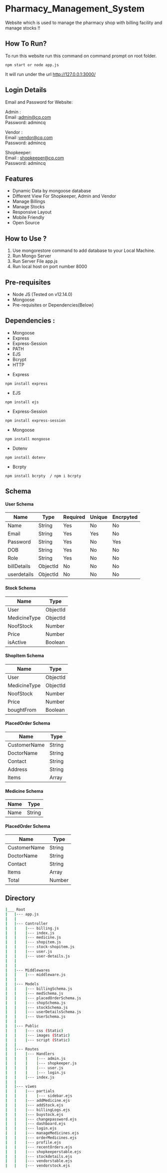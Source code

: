 # Pharmacy_Management_System

Website which is used to manage the pharmacy shop with billing facility and manage stocks !!

## How To Run?

To run this website run this command on command prompt on root folder.

```
npm start or node app.js
```

It will run under the url http://127.0.0.1:3000/


## Login Details

Email and Password for Website:<br>

Admin :<br>
Email :admin@cq.com<br>
Password: admincq<br>

Vendor :<br>
Email :vendor@cq.com<br>
Password: admincq<br>

Shopkeeper:<br>
Email : shopkeeper@cq.com<br>
Password: admincq<br>

## Features

- Dynamic Data by mongoose database
- Different View For Shopkeeper, Admin and Vendor
- Manage Billings
- Manage Stocks
- Responsive Layout
- Mobile Friendly
- Open Source

## How to Use ?
<ol type="number">
<li> Use mongorestore command to add database to your Local Machine.</li>
<li>Run Mongo Server</li>
<li>Run Server File app.js</li>
<li>Run local host on port number 8000</li>
</ol>

## Pre-requisites

- Node JS (Tested on v12.14.0)
- Mongoose
- Pre-requisites or Dependencies(Below)

## Dependencies :

<ul>
  <li>Mongoose</li>
  <li>Express</li>
  <li>Express-Session</li>
  <li>PATH</li>
  <li>EJS</li>
  <li>Bcrypt</li>
  <li>HTTP</li>
</ul>

- Express

```
npm install express
```

- EJS

```
npm install ejs
```

- Express-Session

```
npm install express-session
```

- Mongoose

```
npm install mongoose
```

- Dotenv

```
npm install dotenv
```

- Bcrpty

```
npm install bcrpty  / npm i bcrpty
```


## Schema

<h4><b>User Schema</b></h4>

| Name         | Type     | Required | Unique | Encrpyted |
| ------------ | -------- | -------- | ------ | --------- |
| Name         | String   | Yes      | No     | No        |
| Email        | String   | Yes      | Yes    | No        |
| Password     | String   | Yes      | No     | Yes       |
| DOB          | String   | Yes      | No     | No        |
| Role         | String   | Yes      | No     | No        |
| billDetails  | ObjectId | No       | No     | No        |
| userdetails  | ObjectId | No       | No     | No        |

<h4><b>Stock Schema</b></h4>

| Name          | Type     |
| ------------- | -------- |
| User          | ObjectId |
| MedicineType  | ObjectId |
| NoofStock     | Number   |
| Price         | Number   |
| isActive      | Boolean  |


<h4><b>ShopItem Schema</b></h4>

| Name          | Type     |
| ------------- | -------- |
| User          | ObjectId |
| MedicineType  | ObjectId |
| NoofStock     | Number   |
| Price         | Number   |
| boughtFrom    | Boolean  |


<h4><b>PlacedOrder Schema</b></h4>

| Name          | Type     |
| ------------- | -------- |
| CustomerName  | String   |
| DoctorName    | String   |
| Contact       | String   |
| Address       | String   |
| Items         | Array    |

<h4><b>Medicine Schema</b></h4>

| Name          | Type     |
| ------------- | -------- |
| Name          | String   |

<h4><b>PlacedOrder Schema</b></h4>

| Name          | Type     |
| ------------- | -------- |
| CustomerName  | String   |
| DoctorName    | String   |
| Contact       | String   |
| Items         | Array    |
| Total         | Number   |


## Directory

```bash
|___ Root
|   |--- app.js
|   |
|   |--- Controller
|   |    |--- billing.js
|   |    |--- index.js
|   |    |--- medicine.js
|   |    |--- shopitem.js
|   |    |--- stock-shopitem.js
|   |    |--- user.js
|   |    |--- user-details.js
|   |
|   |
|   |--- Middlewares
|   |    |--- middleware.js
|   |
|   |--- Models
|   |    |--- billingSchema.js
|   |    |--- medSchema.js
|   |    |--- placedOrderSchema.js
|   |    |--- shopSchema.js
|   |    |--- stockSchema.js
|   |    |--- userDetailsSchema.js
|   |    |--- UserSchema.js
|   |
|   |--- Public
|   |    |--- css (Static)
|   |    |--- images (Static)
|   |    |--- script (Static)
|   |
|   |--- Routes
|   |    |--- Handlers
|   |    |    |--- admin.js
|   |    |    |--- shopkeeper.js
|   |    |    |--- user.js
|   |    |    |--- login.js
|   |    |--- index.js
|   |
|   |--- viwes
|   |    |--- partials
|   |    |    |--- sidebar.ejs
|   |    |--- addMedicine.ejs
|   |    |--- addStock.ejs
|   |    |--- billingLogs.ejs
|   |    |--- buystock.ejs
|   |    |--- changepassword.ejs
|   |    |--- dashboard.ejs
|   |    |--- login.ejs
|   |    |--- manageMedicines.ejs
|   |    |--- orderMedicines.ejs
|   |    |--- profile.ejs
|   |    |--- recentOrders.ejs
|   |    |--- shopkeeperstable.ejs
|   |    |--- stockdetails.ejs
|   |    |--- vendorstable.ejs
|   |    |--- vendorstock.ejs
```
